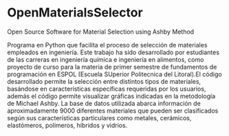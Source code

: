 # OpenMaterialsSelector

Open Source Software for Material Selection using Ashby Method

Programa en Python que facilita el proceso de selección de materiales empleados en ingeniería. Este trabajo ha sido desarrollado por estudiantes de las carreras en ingeniería química e ingeniería en alimentos, como proyecto de curso para la materia de primer semestre de fundamentos de programación en ESPOL (Escuela SUperior Politecnica del Litoral).El  código desarrollado permite   la   selección entre distintos tipos de materiales, basándose en características específicas requeridas por los usuarios, además el código permite visualizar gráficas indicadas en la metodología de Michael Ashby. La base de datos utilizada abarca información de   aproximadamente 9000 diferentes materiales que pueden ser clasificados según sus características particulares como metales, cerámicos, elastómeros, polímeros, híbridos y vidrios.
